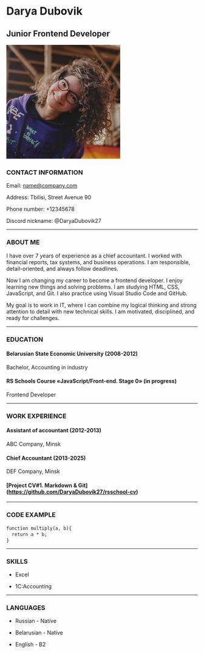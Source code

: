 # **Darya Dubovik**  

## Junior Frontend Developer
![Photo](photo.jpg)  

### CONTACT INFORMATION
Email: name@company.com

Address: Tbilisi, Street Avenue 90

Phone number: +12345678

Discord nickname: @DaryaDubovik27

*****
### ABOUT ME
I have over 7 years of experience as a chief accountant. I worked with financial reports, tax systems, and business operations. I am responsible, detail-oriented, and always follow deadlines.

Now I am changing my career to become a frontend developer. I enjoy learning new things and solving problems. I am studying HTML, CSS, JavaScript, and Git. I also practice using Visual Studio Code and GitHub.

My goal is to work in IT, where I can combine my logical thinking and strong attention to detail with new technical skills. I am motivated, disciplined, and ready for challenges.

*****
### EDUCATION
#### **Belarusian State Economic University (2008-2012)**

Bachelor, Accounting in industry

#### **RS Schools Course «JavaScript/Front-end. Stage 0» (in progress)**

Frontend Developer

*****

### WORK EXPERIENCE
#### **Assistant of accountant (2012-2013)**

ABC Company, Minsk


#### **Chief Accountant (2013-2025)**

DEF Company, Minsk

#### **[Project CV#1. Markdown & Git]** (https://github.com/DaryaDubovik27/rsschool-cv) 

******
### CODE EXAMPLE
```
function multiply(a, b){
  return a * b;
}
```

*****
### SKILLS
- Excel 

- 1C:Accounting

****
### LANGUAGES
- Russian - Native

- Belarusian - Native

- English - B2
